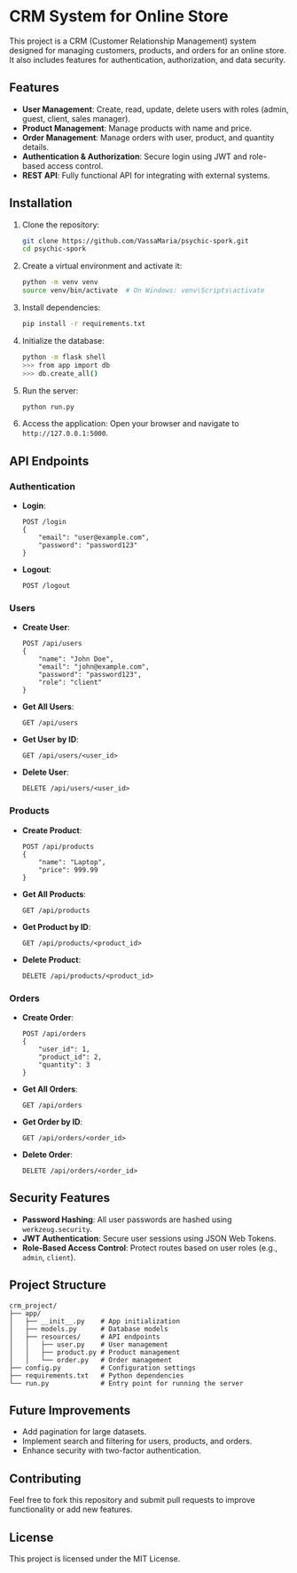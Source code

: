 # CRM System for Online Store

This project is a CRM (Customer Relationship Management) system designed for managing customers, products, and orders for an online store. It also includes features for authentication, authorization, and data security.

## Features

- **User Management**: Create, read, update, delete users with roles (admin, guest, client, sales manager).
- **Product Management**: Manage products with name and price.
- **Order Management**: Manage orders with user, product, and quantity details.
- **Authentication & Authorization**: Secure login using JWT and role-based access control.
- **REST API**: Fully functional API for integrating with external systems.

## Installation

1. Clone the repository:
   ```bash
   git clone https://github.com/VassaMaria/psychic-spork.git
   cd psychic-spork
   ```

2. Create a virtual environment and activate it:
   ```bash
   python -m venv venv
   source venv/bin/activate  # On Windows: venv\Scripts\activate
   ```

3. Install dependencies:
   ```bash
   pip install -r requirements.txt
   ```

4. Initialize the database:
   ```bash
   python -m flask shell
   >>> from app import db
   >>> db.create_all()
   ```

5. Run the server:
   ```bash
   python run.py
   ```

6. Access the application:
   Open your browser and navigate to `http://127.0.0.1:5000`.

## API Endpoints

### Authentication
- **Login**:
  ```http
  POST /login
  {
      "email": "user@example.com",
      "password": "password123"
  }
  ```
- **Logout**:
  ```http
  POST /logout
  ```

### Users
- **Create User**:
  ```http
  POST /api/users
  {
      "name": "John Doe",
      "email": "john@example.com",
      "password": "password123",
      "role": "client"
  }
  ```
- **Get All Users**:
  ```http
  GET /api/users
  ```
- **Get User by ID**:
  ```http
  GET /api/users/<user_id>
  ```
- **Delete User**:
  ```http
  DELETE /api/users/<user_id>
  ```

### Products
- **Create Product**:
  ```http
  POST /api/products
  {
      "name": "Laptop",
      "price": 999.99
  }
  ```
- **Get All Products**:
  ```http
  GET /api/products
  ```
- **Get Product by ID**:
  ```http
  GET /api/products/<product_id>
  ```
- **Delete Product**:
  ```http
  DELETE /api/products/<product_id>
  ```

### Orders
- **Create Order**:
  ```http
  POST /api/orders
  {
      "user_id": 1,
      "product_id": 2,
      "quantity": 3
  }
  ```
- **Get All Orders**:
  ```http
  GET /api/orders
  ```
- **Get Order by ID**:
  ```http
  GET /api/orders/<order_id>
  ```
- **Delete Order**:
  ```http
  DELETE /api/orders/<order_id>
  ```

## Security Features

- **Password Hashing**: All user passwords are hashed using `werkzeug.security`.
- **JWT Authentication**: Secure user sessions using JSON Web Tokens.
- **Role-Based Access Control**: Protect routes based on user roles (e.g., `admin`, `client`).

## Project Structure

```
crm_project/
├── app/
│   ├── __init__.py    # App initialization
│   ├── models.py      # Database models
│   ├── resources/     # API endpoints
│   │   ├── user.py    # User management
│   │   ├── product.py # Product management
│   │   └── order.py   # Order management
├── config.py          # Configuration settings
├── requirements.txt   # Python dependencies
└── run.py             # Entry point for running the server
```

## Future Improvements

- Add pagination for large datasets.
- Implement search and filtering for users, products, and orders.
- Enhance security with two-factor authentication.

## Contributing

Feel free to fork this repository and submit pull requests to improve functionality or add new features.

## License

This project is licensed under the MIT License.